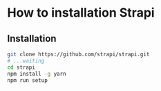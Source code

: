 # How to installation Strapi

## Installation

```bash
git clone https://github.com/strapi/strapi.git
# ...waiting
cd strapi
npm install -g yarn
npm run setup
```
